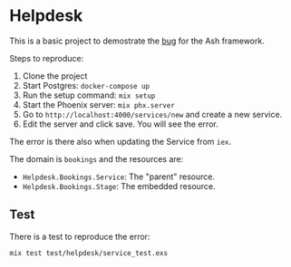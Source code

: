 # Helpdesk

This is a basic project to demostrate the [bug](https://github.com/ash-project/ash/issues/1842) for the Ash framework.

Steps to reproduce:

1. Clone the project
2. Start Postgres: `docker-compose up`
3. Run the setup command: `mix setup`
4. Start the Phoenix server: `mix phx.server`
5. Go to `http://localhost:4000/services/new` and create a new service.
6. Edit the server and click save. You will see the error.

The error is there also when updating the Service from `iex`.

The domain is `bookings` and the resources are:

* `Helpdesk.Bookings.Service`: The "parent" resource.
* `Helpdesk.Bookings.Stage`: The embedded resource.

## Test

There is a test to reproduce the error:

```
mix test test/helpdesk/service_test.exs
```
